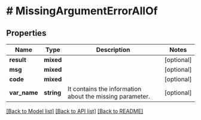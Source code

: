 # # MissingArgumentErrorAllOf

## Properties

Name | Type | Description | Notes
------------ | ------------- | ------------- | -------------
**result** | **mixed** |  | [optional]
**msg** | **mixed** |  | [optional]
**code** | **mixed** |  | [optional]
**var_name** | **string** | It contains the information about the missing parameter. | [optional]

[[Back to Model list]](../../README.md#models) [[Back to API list]](../../README.md#endpoints) [[Back to README]](../../README.md)
